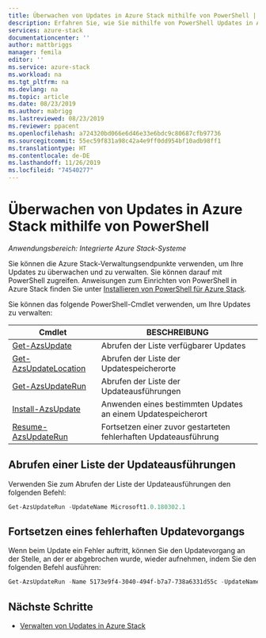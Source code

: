 ```yaml
---
title: Überwachen von Updates in Azure Stack mithilfe von PowerShell | Microsoft-Dokumentation
description: Erfahren Sie, wie Sie mithilfe von PowerShell Updates in Azure Stack überwachen.
services: azure-stack
documentationcenter: ''
author: mattbriggs
manager: femila
editor: ''
ms.service: azure-stack
ms.workload: na
ms.tgt_pltfrm: na
ms.devlang: na
ms.topic: article
ms.date: 08/23/2019
ms.author: mabrigg
ms.lastreviewed: 08/23/2019
ms.reviewer: ppacent
ms.openlocfilehash: a724320bd066e6d46e33e6bdc9c80687cfb97736
ms.sourcegitcommit: 55ec59f831a98c42a4e9ff0dd954bf10adb98ff1
ms.translationtype: HT
ms.contentlocale: de-DE
ms.lasthandoff: 11/26/2019
ms.locfileid: "74540277"
---
```

# <a name="monitor-updates-in-azure-stack-using-powershell"></a>Überwachen von Updates in Azure Stack mithilfe von PowerShell

*Anwendungsbereich: Integrierte Azure Stack-Systeme*

Sie können die Azure Stack-Verwaltungsendpunkte verwenden, um Ihre Updates zu überwachen und zu verwalten. Sie können darauf mit PowerShell zugreifen. Anweisungen zum Einrichten von PowerShell in Azure Stack finden Sie unter [Installieren von PowerShell für Azure Stack](azure-stack-powershell-install.md).

Sie können das folgende PowerShell-Cmdlet verwenden, um Ihre Updates zu verwalten:

| Cmdlet | BESCHREIBUNG |
|------------------------------------------------------|-------------|
| [Get-AzsUpdate](https://docs.microsoft.com/powershell/module/azs.update.admin/Get-AzsUpdate?view=azurestackps-1.8.0) | Abrufen der Liste verfügbarer Updates |
| [Get-AzsUpdateLocation](https://docs.microsoft.com/powershell/module/azs.update.admin/Get-AzsUpdateLocation?view=azurestackps-1.8.0)| Abrufen der Liste der Updatespeicherorte |
| [Get-AzsUpdateRun](https://docs.microsoft.com/powershell/module/azs.update.admin/Get-AzsUpdateRun?view=azurestackps-1.8.0) | Abrufen der Liste der Updateausführungen  |
| [Install-AzsUpdate](https://docs.microsoft.com/powershell/module/azs.update.admin/Install-AzsUpdate?view=azurestackps-1.8.0) | Anwenden eines bestimmten Updates an einem Updatespeicherort |
| [Resume-AzsUpdateRun](https://docs.microsoft.com/powershell/module/azs.update.admin/Resume-AzsUpdateRun?view=azurestackps-1.8.0) | Fortsetzen einer zuvor gestarteten fehlerhaften Updateausführung |

## <a name="get-a-list-of-update-runs"></a>Abrufen einer Liste der Updateausführungen

Verwenden Sie zum Abrufen der Liste der Updateausführungen den folgenden Befehl:

```powershell
Get-AzsUpdateRun -UpdateName Microsoft1.0.180302.1
```

## <a name="resume-a-failed-update-operation"></a>Fortsetzen eines fehlerhaften Updatevorgangs

Wenn beim Update ein Fehler auftritt, können Sie den Updatevorgang an der Stelle, an der er abgebrochen wurde, wieder aufnehmen, indem Sie den folgenden Befehl ausführen:

```powershell
Get-AzsUpdateRun -Name 5173e9f4-3040-494f-b7a7-738a6331d55c -UpdateName Microsoft1.0.180305.1 | Resume-AzsUpdateRun
```

## <a name="next-steps"></a>Nächste Schritte

-   [Verwalten von Updates in Azure Stack](https://docs.microsoft.com/azure-stack/operator/azure-stack-updates)